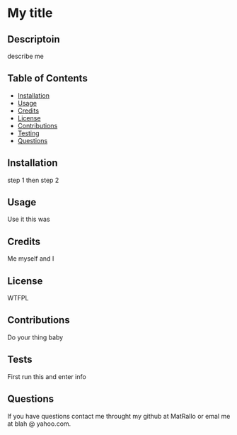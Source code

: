 # My title

  ## Descriptoin

  describe me

  ## Table of Contents
  
  - [Installation](#installation)
  - [Usage](#usage)
  - [Credits](#credits)
  - [License](#license)
  - [Contributions](#contributions)
  - [Testing](#tests)
  - [Questions](#questions)

  ## Installation

  step 1 then step 2

  ## Usage

  Use it this was

  ## Credits 

  Me myself and I

  ## License

  WTFPL

  ## Contributions

  Do your thing baby

  ## Tests

  First run this and enter info

  ## Questions

  If you have questions contact me throught my github at MatRallo or emal me at blah @ yahoo.com.
